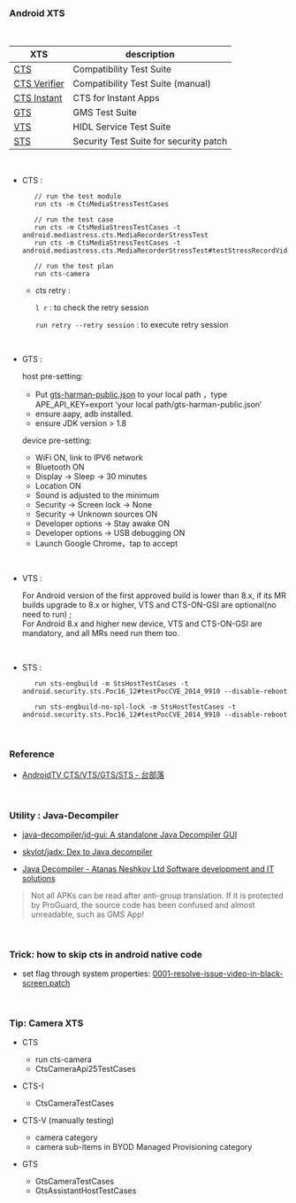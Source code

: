
### Android XTS

<br/>

| XTS  | description |
| ------------- | ------------- |
| [CTS](https://source.android.com/compatibility/cts)  | Compatibility Test Suite  |
| [CTS Verifier](https://source.android.com/compatibility/cts/verifier)  | Compatibility Test Suite (manual)    |
| [CTS Instant](https://source.android.com/compatibility/cts/cts-instant)  | CTS for Instant Apps  |
| [GTS](https://www.google.com/search?rlz=1C1GCEU_zh-TWTW892TW892&sxsrf=ALeKk02eBIbx6LyVNKMNiPSiHHSNrzDiHw%3A1590399842164&ei=YpPLXuvNCaO9mAWRnJ7IAg&q=android+GTS&oq=android+GTS&gs_lcp=CgZwc3ktYWIQAzIECCMQJzICCAAyAggAMgIIADIFCAAQywEyBQgAEMsBMgIIADIECAAQHjIECAAQHjIECAAQHlDBlQFYgZgBYJqcAWgAcAB4AIABNogBjgGSAQEzmAEAoAEBqgEHZ3dzLXdpeg&sclient=psy-ab&ved=0ahUKEwjrhpKN3c7pAhWjHqYKHRGOBykQ4dUDCAw&uact=5)  | GMS Test Suite  |
| [VTS](https://source.android.com/compatibility/vts)  | HIDL Service Test Suite  |
| [STS](https://www.google.com/search?rlz=1C1GCEU_zh-TWTW892TW892&sxsrf=ALeKk02iUxZOZzeBJpKAZq8b1S3L_v_3Ng%3A1590400008373&ei=CJTLXpq2FuTRmAWvnI7ADQ&q=android+STS&oq=android+STS&gs_lcp=CgZwc3ktYWIQAzIECCMQJzICCAAyAggAMgYIABAHEB4yBggAEAcQHjIICAAQBxAKEB4yBwgAEAoQywEyBQgAEMsBMgcIABAKEMsBMggIABAHEAoQHjoECAAQRzoECAAQQzoECAAQCjoICAAQBxAFEB46BwgjELACECc6BAgAEA1QpEVY401gw1BoAHACeACAATmIAY4DkgEBOJgBAKABAaoBB2d3cy13aXo&sclient=psy-ab&ved=0ahUKEwia2rLc3c7pAhXkKKYKHS-OA9gQ4dUDCAw&uact=5)  | Security Test Suite for security patch |

<br/>

- CTS :

    ```
       // run the test module
       run cts -m CtsMediaStressTestCases

       // run the test case
       run cts -m CtsMediaStressTestCases -t android.mediastress.cts.MediaRecorderStressTest
       run cts -m CtsMediaStressTestCases -t android.mediastress.cts.MediaRecorderStressTest#testStressRecordVideoAndPlayback

       // run the test plan
       run cts-camera
    ```

    - cts retry :

        `l r` : to check the retry session

        `run retry --retry session` : to execute retry session

<br/>

- GTS :

  host pre-setting:
  - Put [gts-harman-public.json](./gts-harman-public.json) to your local path ，type APE_API_KEY=export ‘your local path/gts-harman-public.json’
  - ensure aapy, adb installed.
  - ensure JDK version > 1.8

  device pre-setting:
  - WiFi ON, link to IPV6 network
  - Bluetooth ON
  - Display → Sleep → 30 minutes
  - Location ON
  - Sound is adjusted to the minimum
  - Security → Screen lock → None
  - Security → Unknown sources ON
  - Developer options → Stay awake ON
  - Developer options → USB debugging ON
  - Launch Google Chrome，tap to accept

<br/>

- VTS :

     For Android version of the first approved build is lower than 8.x, if its MR builds upgrade to 8.x or higher, VTS and CTS-ON-GSI are optional(no need to run) ; <br>
     For Android 8.x and higher new device, VTS and CTS-ON-GSI are mandatory, and all MRs need run them too.


<br/>

- STS :

    ```
       run sts-engbuild -m StsHostTestCases -t android.security.sts.Poc16_12#testPocCVE_2014_9910 --disable-reboot

       run sts-engbuild-no-spl-lock -m StsHostTestCases -t android.security.sts.Poc16_12#testPocCVE_2014_9910 --disable-reboot
    ```




<br>

### Reference

- [AndroidTV CTS/VTS/GTS/STS - 台部落](https://www.twblogs.net/a/5d085150bd9eee1e5c8111d9)


<br>

### Utility : Java-Decompiler

- [java-decompiler/jd-gui: A standalone Java Decompiler GUI](https://github.com/java-decompiler/jd-gui)

- [skylot/jadx: Dex to Java decompiler](https://github.com/skylot/jadx)

- [Java Decompiler - Atanas Neshkov Ltd Software development and IT solutions](http://www.neshkov.com/)

> Not all APKs can be read after anti-group translation. If it is protected by ProGuard, the source code has been confused and almost unreadable, such as GMS App!



<br>


### Trick: how to skip cts in android native code

  - set flag through system properties: [0001-resolve-issue-video-in-black-screen.patch](./0001-resolve-issue-video-in-black-screen.patch)


<br>

### Tip: Camera XTS

  - CTS
    - run cts-camera
    - CtsCameraApi25TestCases

  - CTS-I
    - CtsCameraTestCases

  - CTS-V (manually testing)
    - camera category
    - camera sub-items in BYOD Managed Provisioning category

  - GTS
    - GtsCameraTestCases
    - GtsAssistantHostTestCases
